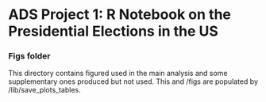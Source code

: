 # ADS Project 1:  R Notebook on the Presidential Elections in the US

### Figs folder

This directory contains figured used in the main analysis and some supplementary ones produced but not used. This and /figs are populated by /lib/save_plots_tables.

